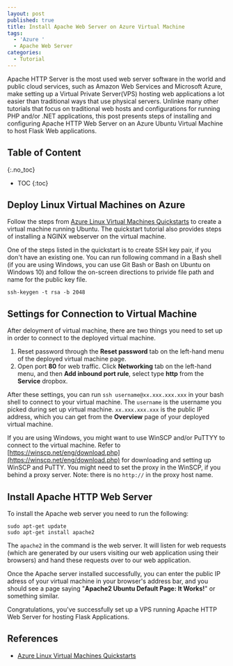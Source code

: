 ```yaml
---
layout: post
published: true
title: Install Apache Web Server on Azure Virtual Machine
tags:
  - 'Azure '
  - Apache Web Server
categories:
  - Tutorial
---
```


Apache HTTP Server is the most used web server software in the world and public cloud services, such as Amazon Web Services and Microsoft Azure, make setting up a Virtual Private Server(VPS) hosting web applications a lot easier than traditional ways that use physical servers. Unlinke many other tutorials that focus on traditional web hosts and configurations for running PHP and/or .NET applications, this post presents steps of installing and configuring Apache HTTP Web Server on an Azure Ubuntu Virtual Machine to host Flask Web applications. 
<!--more-->

## Table of Content
{:.no_toc}

* TOC
{:toc}

## Deploy Linux Virtual Machines on Azure

Follow the steps from [Azure Linux Virtual Machines Quickstarts](https://docs.microsoft.com/en-us/azure/virtual-machines/linux/) to create a virtual machine running Ubuntu. The quickstart tutorial also provides steps of installing a NGINX webserver on the virtual machine. 

One of the steps listed in the quickstart is to create SSH key pair, if you don't have an existing one. You can run following command in a Bash shell (if you are using Windows, you can use Git Bash or Bash on Ubuntu on Windows 10) and follow the on-screen directions to privide file path and name for the public key file. 
```
ssh-keygen -t rsa -b 2048
```

## Settings for Connection to Virtual Machine

After deloyment of virtual machine, there are two things you need to set up in order to connect to the deployed virtual machine.
1. Reset password through the **Reset password** tab on the left-hand menu of the deployed virtual machine page.
2. Open port **80** for web traffic. Click **Networking** tab on the left-hand menu, and then **Add inbound port rule**, select type **http** from the **Service** dropbox.

After these settings, you can run `ssh username@xx.xxx.xxx.xxx` in your bash shell to connect to your virtual machine. The `username` is the username you picked during set up virtual machine. `xx.xxx.xxx.xxx` is the public IP address, which you can get from the **Overview** page of your deployed virtual machine.

If you are using Windows, you might want to use WinSCP and/or PuTTYY to connect to the virtual machine. Refer to [https://winscp.net/eng/download.php](https://winscp.net/eng/download.php) for downloading and setting up WinSCP and PuTTY. You might need to set the proxy in the WinSCP, if you behind a proxy server. Note: there is no `http://` in the proxy host name.

## Install Apache HTTP Web Server

To install the Apache web server you need to run the following:
```
sudo apt-get update
sudo apt-get install apache2
```
The `apache2` in the command is the web server. It will listen for web requests (which are generated by our users visiting our web application using their browsers) and hand these requests over to our web application. 

Once the Apache server installed successfully, you can enter the public IP adress of your virtual machine in your browser's address bar, and you should see a page saying "**Apache2 Ubuntu Default Page: It Works!**" or something similar.

Congratulations, you've successfully set up a VPS running Apache HTTP Web Server for hosting Flask Applications. 

## References

* [Azure Linux Virtual Machines Quickstarts](https://docs.microsoft.com/en-us/azure/virtual-machines/linux/)

